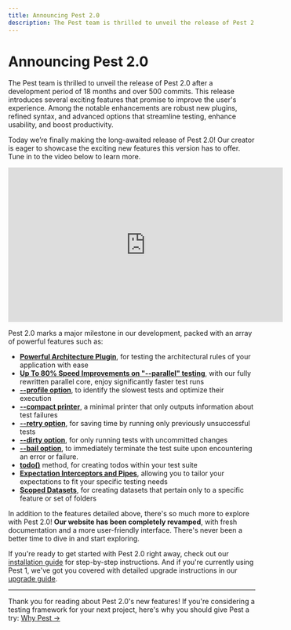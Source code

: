 ```yaml
---
title: Announcing Pest 2.0
description: The Pest team is thrilled to unveil the release of Pest 2.0 after a development period of 18 months and over 500 commits. This release introduces several exciting features that promise to improve the user's experience. Among the notable enhancements are robust new plugins, refined syntax, and advanced options that streamline testing, enhance usability, and boost productivity.
---
```


# Announcing Pest 2.0

The Pest team is thrilled to unveil the release of Pest 2.0 after a development period of 18 months and over 500 commits. This release introduces several exciting features that promise to improve the user's experience. Among the notable enhancements are robust new plugins, refined syntax, and advanced options that streamline testing, enhance usability, and boost productivity.

Today we’re finally making the long-awaited release of Pest 2.0! Our creator is eager to showcase the exciting new features this version has to offer. Tune in to the video below to learn more.

<div class="content-center" markdown="0">
    <iframe width="560" height="315" src="https://www.youtube.com/embed/9EGPo_enEc8" title="YouTube video player" frameborder="0" allow="accelerometer; autoplay; clipboard-write; encrypted-media; gyroscope; picture-in-picture; web-share" allowfullscreen></iframe>
</div>

Pest 2.0 marks a major milestone in our development, packed with an array of powerful features such as:

- **[Powerful Architecture Plugin](/docs/arch-testing)**, for testing the architectural rules of your application with ease
- **[Up To 80% Speed Improvements on "--parallel" testing](/docs/optimizing-tests#parallel)**, with our fully rewritten parallel core, enjoy significantly faster test runs
- **[--profile option](/docs/optimizing-tests#content-profiling)**, to identify the slowest tests and optimize their execution
- **[--compact printer](/docs/optimizing-tests#content-compact-printer)**, a minimal printer that only outputs information about test failures
- **[--retry option](/docs/filtering-tests#retry)**, for saving time by running only previously unsuccessful tests
- **[--dirty option](/docs/filtering-tests#dirty)**, for only running tests with uncommitted changes
- **[--bail option](/docs/filtering-tests#bail)**, to immediately terminate the test suite upon encountering an error or failure.
- **[todo()](/docs/skipping-tests#content-creating-todos)** method, for creating todos within your test suite
- **[Expectation Interceptors and Pipes](/docs/custom-expectations#content-intercept-expectations)**, allowing you to tailor your expectations to fit your specific testing needs
- **[Scoped Datasets](/docs/datasets#content-scoped-datasets)**, for creating datasets that pertain only to a specific feature or set of folders

In addition to the features detailed above, there's so much more to explore with Pest 2.0! **Our website has been completely revamped**, with fresh documentation and a more user-friendly interface. There's never been a better time to dive in and start exploring.

If you're ready to get started with Pest 2.0 right away, check out our [installation guide](/docs/installation) for step-by-step instructions. And if you're currently using Pest 1, we've got you covered with detailed upgrade instructions in our [upgrade guide](/docs/upgrade-guide).

---

Thank you for reading about Pest 2.0's new features! If you're considering a testing framework for your next project, here's why you should give Pest a try: [Why Pest →](/docs/why-pest)
